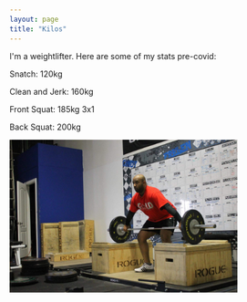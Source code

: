 ```yaml
---
layout: page
title: "Kilos"
---
```


I'm a weightlifter. Here are some of my stats pre-covid:

Snatch: 120kg

Clean and Jerk: 160kg

Front Squat: 185kg 3x1

Back Squat: 200kg

<img src="/assets/kilos.jpg" width="400" height="268">

